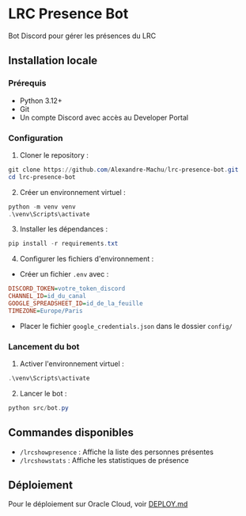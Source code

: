 # LRC Presence Bot

Bot Discord pour gérer les présences du LRC

## Installation locale

### Prérequis
- Python 3.12+
- Git
- Un compte Discord avec accès au Developer Portal

### Configuration

1. Cloner le repository :
```powershell
git clone https://github.com/Alexandre-Machu/lrc-presence-bot.git
cd lrc-presence-bot
```

2. Créer un environnement virtuel :
```powershell
python -m venv venv
.\venv\Scripts\activate
```

3. Installer les dépendances :
```powershell
pip install -r requirements.txt
```

4. Configurer les fichiers d'environnement :
- Créer un fichier `.env` avec :
```ini
DISCORD_TOKEN=votre_token_discord
CHANNEL_ID=id_du_canal
GOOGLE_SPREADSHEET_ID=id_de_la_feuille
TIMEZONE=Europe/Paris
```
- Placer le fichier `google_credentials.json` dans le dossier `config/`

### Lancement du bot

1. Activer l'environnement virtuel :
```powershell
.\venv\Scripts\activate
```

2. Lancer le bot :
```powershell
python src/bot.py
```

## Commandes disponibles

- `/lrcshowpresence` : Affiche la liste des personnes présentes
- `/lrcshowstats` : Affiche les statistiques de présence

## Déploiement

Pour le déploiement sur Oracle Cloud, voir [DEPLOY.md](DEPLOY.md)